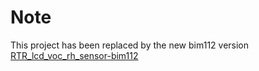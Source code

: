 # Note
This project has been replaced by the new bim112 version [RTR_lcd_voc_rh_sensor-bim112](../RTR_lcd_voc_rh_sensor-bim112)
